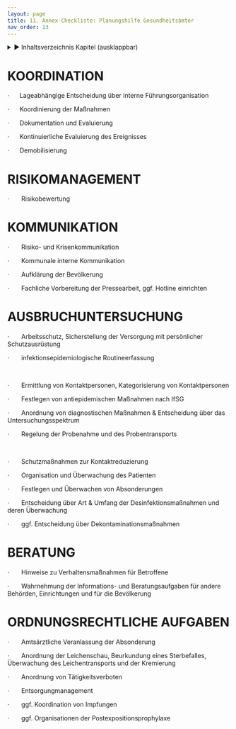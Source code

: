 ```yaml
---
layout: page
title: 11. Annex-Checkliste: Planungshilfe Gesundheitsämter
nav_order: 13
---
```

 
<details markdown="block"> 
  <summary> 
      &#9658; Inhaltsverzeichnis Kapitel (ausklappbar) 
  </summary>
 
1. TOC
{:toc}
 </details>
 
   <p></p>
 
 
# KOORDINATION

·      Lageabhängige Entscheidung über interne Führungsorganisation

·      Koordinierung der Maßnahmen

·      Dokumentation und Evaluierung

·      Kontinuierliche Evaluierung des Ereignisses

·      Demobilisierung

# RISIKOMANAGEMENT

·       Risikobewertung

# KOMMUNIKATION

·       Risiko- und Krisenkommunikation

·       Kommunale interne Kommunikation

·       Aufklärung der Bevölkerung

·       Fachliche Vorbereitung der Pressearbeit, ggf. Hotline einrichten

# AUSBRUCHUNTERSUCHUNG

·       Arbeitsschutz, Sicherstellung der Versorgung mit persönlicher
Schutzausrüstung

·       infektionsepidemiologische Routineerfassung

 

·       Ermittlung von Kontaktpersonen, Kategorisierung von
Kontaktpersonen

·       Festlegen von antiepidemischen Maßnahmen nach IfSG

·       Anordnung von diagnostischen Maßnahmen & Entscheidung über das
Untersuchungsspektrum

·       Regelung der Probenahme und des Probentransports

 

·       Schutzmaßnahmen zur Kontaktreduzierung

·       Organisation und Überwachung des Patienten

·       Festlegen und Überwachen von Absonderungen

·       Entscheidung über Art & Umfang der Desinfektionsmaßnahmen und
deren Überwachung

·       ggf. Entscheidung über Dekontaminationsmaßnahmen

# BERATUNG

·       Hinweise zu Verhaltensmaßnahmen für Betroffene

·       Wahrnehmung der Informations- und Beratungsaufgaben für andere
Behörden, Einrichtungen und für die Bevölkerung

# ORDNUNGSRECHTLICHE AUFGABEN

·       Amtsärztliche Veranlassung der Absonderung

·       Anordnung der Leichenschau, Beurkundung eines Sterbefalles,
Überwachung des Leichentransports und der Kremierung

·       Anordnung von Tätigkeitsverboten

·       Entsorgungmanagement

·       ggf. Koordination von Impfungen

·       ggf. Organisationen der Postexpositionsprophylaxe

<div class="section fnlist" data-role="doc-footnotes">

</div>

